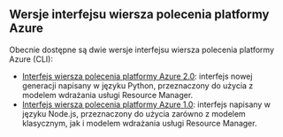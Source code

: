 ## <a name="versions-of-the-azure-cli"></a>Wersje interfejsu wiersza polecenia platformy Azure

Obecnie dostępne są dwie wersje interfejsu wiersza polecenia platformy Azure (CLI):

* [Interfejs wiersza polecenia platformy Azure 2.0](../articles/storage/storage-azure-cli.md): interfejs nowej generacji napisany w języku Python, przeznaczony do użycia z modelem wdrażania usługi Resource Manager.
* [Interfejs wiersza polecenia platformy Azure 1.0](../articles/storage/storage-azure-cli-nodejs.md): interfejs napisany w języku Node.js, przeznaczony do użycia zarówno z modelem klasycznym, jak i modelem wdrażania usługi Resource Manager.